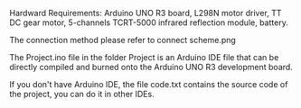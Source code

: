 Hardward Requirements: Arduino UNO R3 board, L298N motor driver, TT DC gear motor, 5-channels TCRT-5000 infrared reflection module, battery.

The connection method please refer to connect scheme.png

The Project.ino file in the folder Project is an Arduino IDE file that can be directly compiled and burned onto the Arduino UNO R3 development board.

If you don't have Arduino IDE, the file code.txt contains the source code of the project, you can do it in other IDEs.
